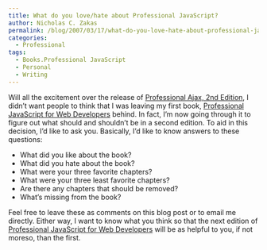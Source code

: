 ```yaml
---
title: What do you love/hate about Professional JavaScript?
author: Nicholas C. Zakas
permalink: /blog/2007/03/17/what-do-you-love-hate-about-professional-javascript/
categories:
  - Professional
tags:
  - Books.Professional JavaScript
  - Personal
  - Writing
---
```

Will all the excitement over the release of <a title="Professional Ajax, Second Edition" rel="external" href="http://www.amazon.com/gp/redirect.html?ie=UTF8&location=http%3A%2F%2Fwww.amazon.com%2FProfessional-Ajax-2nd-Nicholas-Zakas%2Fdp%2F0470109491%2F&tag=nczonline-20&linkCode=ur2&camp=1789&creative=9325">Professional Ajax, 2nd Edition</a>, I didn&#8217;t want people to think that I was leaving my first book, <a title="Professional JavaScript for Web Developers" rel="external" href="http://www.amazon.com/exec/obidos/redirect?link_code=ur2&tag=nczonline-20&camp=1789&creative=9325&path=http%3A%2F%2Fwww.amazon.com%2Fgp%2Fproduct%2F0764579088%2F">Professional JavaScript for Web Developers</a> behind. In fact, I&#8217;m now going through it to figure out what should and shouldn&#8217;t be in a second edition. To aid in this decision, I&#8217;d like to ask you. Basically, I&#8217;d like to know answers to these questions:

  * What did you like about the book?
  * What did you hate about the book?
  * What were your three favorite chapters?
  * What were your three least favorite chapters?
  * Are there any chapters that should be removed?
  * What&#8217;s missing from the book?

Feel free to leave these as comments on this blog post or to email me directly. Either way, I want to know what you think so that the next edition of <a title="Professional JavaScript for Web Developers" rel="external" href="http://www.amazon.com/exec/obidos/redirect?link_code=ur2&tag=nczonline-20&camp=1789&creative=9325&path=http%3A%2F%2Fwww.amazon.com%2Fgp%2Fproduct%2F0764579088%2F">Professional JavaScript for Web Developers</a> will be as helpful to you, if not moreso, than the first.
